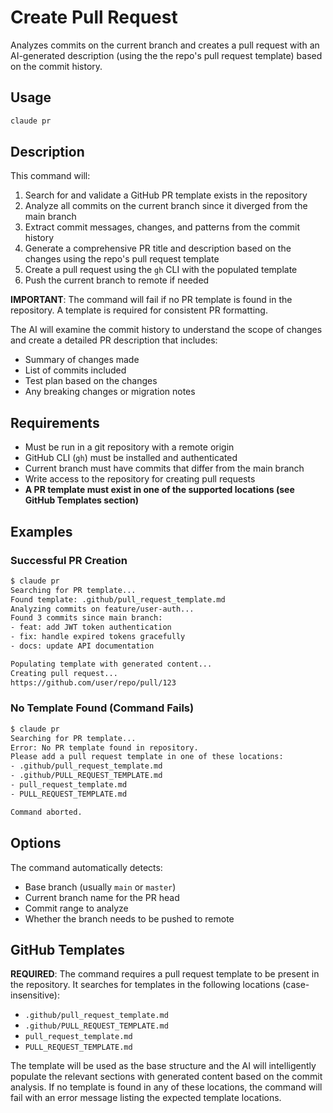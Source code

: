 # Create Pull Request

Analyzes commits on the current branch and creates a pull request with an AI-generated description (using the the repo's pull request template) based on the commit history.

## Usage

```bash
claude pr
```

## Description

This command will:

1. Search for and validate a GitHub PR template exists in the repository
2. Analyze all commits on the current branch since it diverged from the main branch
3. Extract commit messages, changes, and patterns from the commit history
4. Generate a comprehensive PR title and description based on the changes using the repo's pull request template
5. Create a pull request using the `gh` CLI with the populated template
6. Push the current branch to remote if needed

**IMPORTANT**: The command will fail if no PR template is found in the repository. A template is required for consistent PR formatting.

The AI will examine the commit history to understand the scope of changes and create a detailed PR description that includes:

- Summary of changes made
- List of commits included
- Test plan based on the changes
- Any breaking changes or migration notes

## Requirements

- Must be run in a git repository with a remote origin
- GitHub CLI (`gh`) must be installed and authenticated
- Current branch must have commits that differ from the main branch
- Write access to the repository for creating pull requests
- **A PR template must exist in one of the supported locations (see GitHub Templates section)**

## Examples

### Successful PR Creation

```bash
$ claude pr
Searching for PR template...
Found template: .github/pull_request_template.md
Analyzing commits on feature/user-auth...
Found 3 commits since main branch:
- feat: add JWT token authentication
- fix: handle expired tokens gracefully
- docs: update API documentation

Populating template with generated content...
Creating pull request...
https://github.com/user/repo/pull/123
```

### No Template Found (Command Fails)

```bash
$ claude pr
Searching for PR template...
Error: No PR template found in repository.
Please add a pull request template in one of these locations:
- .github/pull_request_template.md
- .github/PULL_REQUEST_TEMPLATE.md
- pull_request_template.md
- PULL_REQUEST_TEMPLATE.md

Command aborted.
```

## Options

The command automatically detects:

- Base branch (usually `main` or `master`)
- Current branch name for the PR head
- Commit range to analyze
- Whether the branch needs to be pushed to remote

## GitHub Templates

**REQUIRED**: The command requires a pull request template to be present in the repository. It searches for templates in the following locations (case-insensitive):

- `.github/pull_request_template.md`
- `.github/PULL_REQUEST_TEMPLATE.md`
- `pull_request_template.md`
- `PULL_REQUEST_TEMPLATE.md`

The template will be used as the base structure and the AI will intelligently populate the relevant sections with generated content based on the commit analysis. If no template is found in any of these locations, the command will fail with an error message listing the expected template locations.

